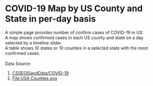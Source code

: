 # COVID-19 Map by US County and State in per-day basis
A simple page provides number of confirm cases of COVID-19 in US:\
A map shows confirmed cases in each US county and state on a day selected by a timeline slider.\
A table shows 10 states or 10 counties in a selected state with the most confirmed cases.\
\
Data Source:
1) [CSSEGISandData/COVID-19](https://github.com/CSSEGISandData/COVID-19)
2) [File:USA Counties.svg](https://commons.wikimedia.org/wiki/File:USA_Counties.svg)
